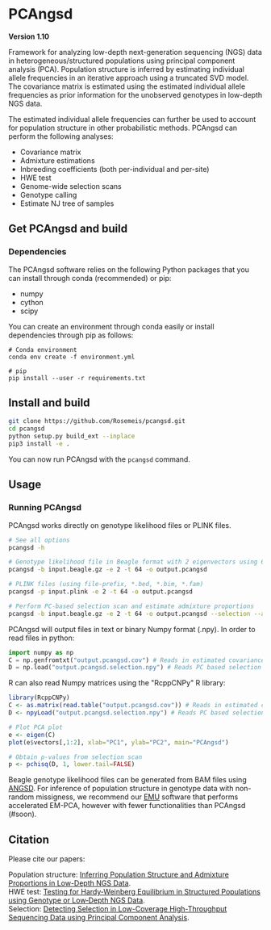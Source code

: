 # PCAngsd

**Version 1.10**

Framework for analyzing low-depth next-generation sequencing (NGS) data in heterogeneous/structured populations using principal component analysis (PCA). Population structure is inferred by estimating individual allele frequencies in an iterative approach using a truncated SVD model. The covariance matrix is estimated using the estimated individual allele frequencies as prior information for the unobserved genotypes in low-depth NGS data.

The estimated individual allele frequencies can further be used to account for population structure in other probabilistic methods. PCAngsd can perform the following analyses:

* Covariance matrix
* Admixture estimations
* Inbreeding coefficients (both per-individual and per-site)
* HWE test
* Genome-wide selection scans
* Genotype calling
* Estimate NJ tree of samples


## Get PCAngsd and build
### Dependencies
The PCAngsd software relies on the following Python packages that you can install through conda (recommended) or pip:

- numpy
- cython
- scipy

You can create an environment through conda easily or install dependencies through pip as follows:
```
# Conda environment
conda env create -f environment.yml

# pip
pip install --user -r requirements.txt
```

## Install and build
```bash
git clone https://github.com/Rosemeis/pcangsd.git
cd pcangsd
python setup.py build_ext --inplace
pip3 install -e .
```

You can now run PCAngsd with the `pcangsd` command.

## Usage
### Running PCAngsd
PCAngsd works directly on genotype likelihood files or PLINK files.
```bash
# See all options
pcangsd -h

# Genotype likelihood file in Beagle format with 2 eigenvectors using 64 threads
pcangsd -b input.beagle.gz -e 2 -t 64 -o output.pcangsd

# PLINK files (using file-prefix, *.bed, *.bim, *.fam)
pcangsd -p input.plink -e 2 -t 64 -o output.pcangsd

# Perform PC-based selection scan and estimate admixture proportions
pcangsd -b input.beagle.gz -e 2 -t 64 -o output.pcangsd --selection --admix
```

PCAngsd will output files in text or binary Numpy format (.npy). In order to read files in python:
```python
import numpy as np
C = np.genfromtxt("output.pcangsd.cov") # Reads in estimated covariance matrix (text)
D = np.load("output.pcangsd.selection.npy") # Reads PC based selection statistics
```

R can also read Numpy matrices using the "RcppCNPy" R library:
```R
library(RcppCNPy)
C <- as.matrix(read.table("output.pcangsd.cov")) # Reads in estimated covariance matrix
D <- npyLoad("output.pcangsd.selection.npy") # Reads PC based selection statistics

# Plot PCA plot
e <- eigen(C)
plot(e$vectors[,1:2], xlab="PC1", ylab="PC2", main="PCAngsd")

# Obtain p-values from selection scan
p <- pchisq(D, 1, lower.tail=FALSE)
```

Beagle genotype likelihood files can be generated from BAM files using [ANGSD](https://github.com/ANGSD/angsd). For inference of population structure in genotype data with non-random missigness, we recommend our [EMU](https://github.com/Rosemeis/emu) software that performs accelerated EM-PCA, however with fewer functionalities than PCAngsd (#soon).


## Citation
Please cite our papers:

Population structure: [Inferring Population Structure and Admixture Proportions in Low-Depth NGS Data](http://www.genetics.org/content/210/2/719).\
HWE test: [Testing for Hardy‐Weinberg Equilibrium in Structured Populations using Genotype or Low‐Depth NGS Data](https://onlinelibrary.wiley.com/doi/abs/10.1111/1755-0998.13019).\
Selection: [Detecting Selection in Low-Coverage High-Throughput Sequencing Data using Principal Component Analysis](https://bmcbioinformatics.biomedcentral.com/articles/10.1186/s12859-021-04375-2).
